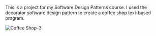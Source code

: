 This is a project for my Software Design Patterns course.
I used the decorator software design pattern to create a coffee shop text-based program.

![Coffee Shop-3](https://user-images.githubusercontent.com/43591391/206931749-57e44eee-fce4-4e60-a7d6-95631421b261.jpg)
